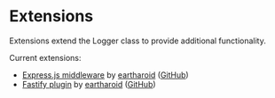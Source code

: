 # Extensions

Extensions extend the Logger class to provide additional functionality.

Current extensions:

- [Express.js middleware](./express) by [eartharoid](https://github.com/eartharoid) ([GitHub](https://github.com/eartharoid/leekslazylogger-express))
- [Fastify plugin](./fastify) by [eartharoid](https://github.com/eartharoid) ([GitHub](https://github.com/eartharoid/leekslazylogger-fastify))
